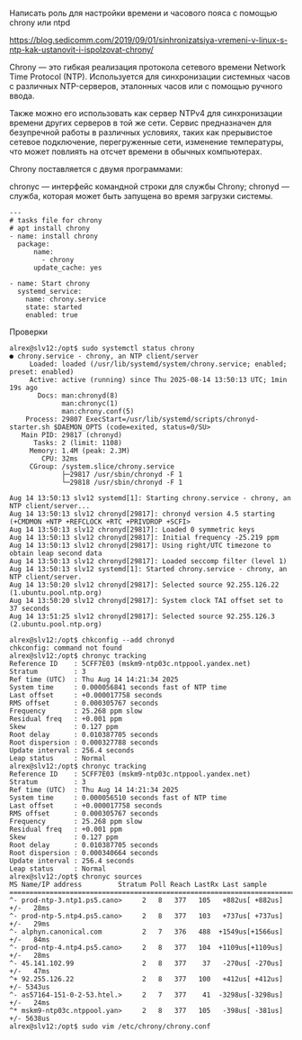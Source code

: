 Написать роль для настройки времени 
и часового пояса с помощью 
chrony или ntpd




https://blog.sedicomm.com/2019/09/01/sinhronizatsiya-vremeni-v-linux-s-ntp-kak-ustanovit-i-ispolzovat-chrony/


Chrony — это гибкая реализация протокола сетевого времени Network Time Protocol (NTP). Используется для синхронизации системных часов с различных NTP-серверов, эталонных часов или с помощью ручного ввода.

Также можно его использовать как сервер NTPv4 для синхронизации времени других серверов в той же сети. Сервис предназначен для безупречной работы в различных условиях, таких как прерывистое сетевое подключение, перегруженные сети, изменение температуры, что может повлиять на отсчет времени в обычных компьютерах.

Chrony поставляется с двумя программами:

chronyc — интерфейс командной строки для службы Chrony;
chronyd — служба, которая может быть запущена во время загрузки системы.

```
---
# tasks file for chrony
# apt install chrony
- name: install chrony
  package:
      name:
        - chrony
      update_cache: yes

- name: Start chrony
  systemd_service:
    name: chrony.service
    state: started
    enabled: true
```


Проверки
```
alrex@slv12:/opt$ sudo systemctl status chrony
● chrony.service - chrony, an NTP client/server
     Loaded: loaded (/usr/lib/systemd/system/chrony.service; enabled; preset: enabled)
     Active: active (running) since Thu 2025-08-14 13:50:13 UTC; 1min 19s ago
       Docs: man:chronyd(8)
             man:chronyc(1)
             man:chrony.conf(5)
    Process: 29807 ExecStart=/usr/lib/systemd/scripts/chronyd-starter.sh $DAEMON_OPTS (code=exited, status=0/SU>
   Main PID: 29817 (chronyd)
      Tasks: 2 (limit: 1108)
     Memory: 1.4M (peak: 2.3M)
        CPU: 32ms
     CGroup: /system.slice/chrony.service
             ├─29817 /usr/sbin/chronyd -F 1
             └─29818 /usr/sbin/chronyd -F 1

Aug 14 13:50:13 slv12 systemd[1]: Starting chrony.service - chrony, an NTP client/server...
Aug 14 13:50:13 slv12 chronyd[29817]: chronyd version 4.5 starting (+CMDMON +NTP +REFCLOCK +RTC +PRIVDROP +SCFI>
Aug 14 13:50:13 slv12 chronyd[29817]: Loaded 0 symmetric keys
Aug 14 13:50:13 slv12 chronyd[29817]: Initial frequency -25.219 ppm
Aug 14 13:50:13 slv12 chronyd[29817]: Using right/UTC timezone to obtain leap second data
Aug 14 13:50:13 slv12 chronyd[29817]: Loaded seccomp filter (level 1)
Aug 14 13:50:13 slv12 systemd[1]: Started chrony.service - chrony, an NTP client/server.
Aug 14 13:50:20 slv12 chronyd[29817]: Selected source 92.255.126.22 (1.ubuntu.pool.ntp.org)
Aug 14 13:50:20 slv12 chronyd[29817]: System clock TAI offset set to 37 seconds
Aug 14 13:51:25 slv12 chronyd[29817]: Selected source 92.255.126.3 (2.ubuntu.pool.ntp.org)

alrex@slv12:/opt$ chkconfig --add chronyd
chkconfig: command not found
alrex@slv12:/opt$ chronyc tracking
Reference ID    : 5CFF7E03 (mskm9-ntp03c.ntppool.yandex.net)
Stratum         : 3
Ref time (UTC)  : Thu Aug 14 14:21:34 2025
System time     : 0.000056841 seconds fast of NTP time
Last offset     : +0.000017758 seconds
RMS offset      : 0.000305767 seconds
Frequency       : 25.268 ppm slow
Residual freq   : +0.001 ppm
Skew            : 0.127 ppm
Root delay      : 0.010387705 seconds
Root dispersion : 0.000327788 seconds
Update interval : 256.4 seconds
Leap status     : Normal
alrex@slv12:/opt$ chronyc tracking
Reference ID    : 5CFF7E03 (mskm9-ntp03c.ntppool.yandex.net)
Stratum         : 3
Ref time (UTC)  : Thu Aug 14 14:21:34 2025
System time     : 0.000056510 seconds fast of NTP time
Last offset     : +0.000017758 seconds
RMS offset      : 0.000305767 seconds
Frequency       : 25.268 ppm slow
Residual freq   : +0.001 ppm
Skew            : 0.127 ppm
Root delay      : 0.010387705 seconds
Root dispersion : 0.000340664 seconds
Update interval : 256.4 seconds
Leap status     : Normal
alrex@slv12:/opt$ chronyc sources
MS Name/IP address         Stratum Poll Reach LastRx Last sample
===============================================================================
^- prod-ntp-3.ntp1.ps5.cano>     2   8   377   105   +882us[ +882us] +/-   28ms
^- prod-ntp-5.ntp4.ps5.cano>     2   8   377   103   +737us[ +737us] +/-   29ms
^- alphyn.canonical.com          2   7   376   488  +1549us[+1566us] +/-   84ms
^- prod-ntp-4.ntp4.ps5.cano>     2   8   377   104  +1109us[+1109us] +/-   28ms
^- 45.141.102.99                 2   8   377    37   -270us[ -270us] +/-   47ms
^+ 92.255.126.22                 2   8   377   100   +412us[ +412us] +/- 5343us
^- as57164-151-0-2-53.htel.>     2   7   377    41  -3298us[-3298us] +/-   24ms
^* mskm9-ntp03c.ntppool.yan>     2   8   377   105   -398us[ -381us] +/- 5638us
alrex@slv12:/opt$ sudo vim /etc/chrony/chrony.conf


```